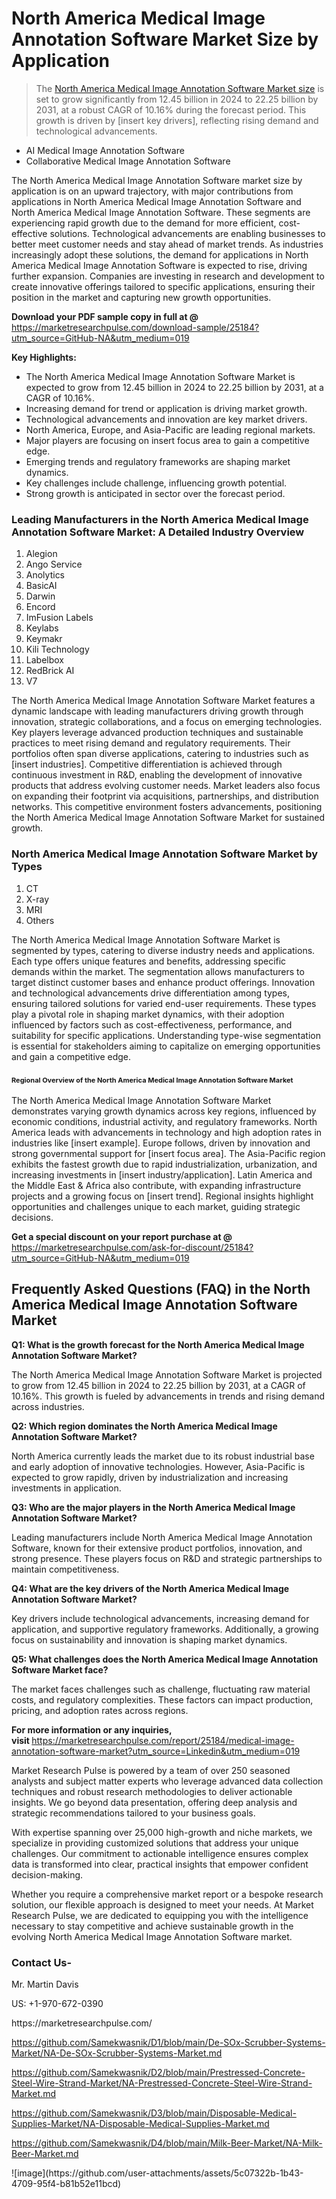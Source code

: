 <h1>North America Medical Image Annotation Software Market&nbsp;Size by Application</h1><blockquote><p>The <a href="https://marketresearchpulse.com/download-sample/25184?utm_source=GitHub-NA&amp;utm_medium=019">North America Medical Image Annotation Software Market size</a> is set to grow significantly from 12.45 billion in 2024 to 22.25 billion by 2031, at a robust CAGR of 10.16% during the forecast period. This growth is driven by [insert key drivers], reflecting rising demand and technological advancements.</p></blockquote><ul><li>AI Medical Image Annotation Software<li> Collaborative Medical Image Annotation Software</li></ul><p>The North America Medical Image Annotation Software market size by application is on an upward trajectory, with major contributions from applications in North America Medical Image Annotation Software and North America Medical Image Annotation Software. These segments are experiencing rapid growth due to the demand for more efficient, cost-effective solutions. Technological advancements are enabling businesses to better meet customer needs and stay ahead of market trends. As industries increasingly adopt these solutions, the demand for applications in North America Medical Image Annotation Software is expected to rise, driving further expansion. Companies are investing in research and development to create innovative offerings tailored to specific applications, ensuring their position in the market and capturing new growth opportunities.</p><p><strong>Download your PDF sample copy in full at @ </strong><a href="https://marketresearchpulse.com/download-sample/25184?utm_source=GitHub-NA&amp;utm_medium=019">https://marketresearchpulse.com/download-sample/25184?utm_source=GitHub-NA&amp;utm_medium=019</a></p><p><strong>Key Highlights: </strong></p><ul><li>The North America Medical Image Annotation Software Market is expected to grow from 12.45 billion in 2024 to 22.25 billion by 2031, at a CAGR of 10.16%.</li><li>Increasing demand for trend or application is driving market growth.</li><li>Technological advancements and innovation are key market drivers.</li><li>North America, Europe, and Asia-Pacific are leading regional markets.</li><li>Major players are focusing on insert focus area to gain a competitive edge.</li><li>Emerging trends and regulatory frameworks are shaping market dynamics.</li><li>Key challenges include challenge, influencing growth potential.</li><li>Strong growth is anticipated in sector over the forecast period.</li></ul><h3>Leading Manufacturers in the North America Medical Image Annotation Software Market: A Detailed Industry Overview</h3><ol><li>Alegion</li><li>Ango Service</li><li>Anolytics</li><li>BasicAI</li><li>Darwin</li><li>Encord</li><li>ImFusion Labels</li><li>Keylabs</li><li>Keymakr</li><li>Kili Technology</li><li>Labelbox</li><li>RedBrick AI</li><li>V7</li></ol><div class="flex max-w-full flex-col flex-grow"><div class="min-h-8 text-message flex w-full flex-col items-end gap-2 whitespace-normal break-words [.text-message+&amp;]:mt-5" dir="auto" data-message-author-role="assistant" data-message-id="fd8432e4-4910-450d-b182-61b7bfb0a01f" data-message-model-slug="gpt-4o"><div class="flex w-full flex-col gap-1 empty:hidden first:pt-[3px]"><div class="markdown prose w-full break-words dark:prose-invert light"><p>The North America Medical Image Annotation Software Market features a dynamic landscape with leading manufacturers driving growth through innovation, strategic collaborations, and a focus on emerging technologies. Key players leverage advanced production techniques and sustainable practices to meet rising demand and regulatory requirements. Their portfolios often span diverse applications, catering to industries such as [insert industries]. Competitive differentiation is achieved through continuous investment in R&amp;D, enabling the development of innovative products that address evolving customer needs. Market leaders also focus on expanding their footprint via acquisitions, partnerships, and distribution networks. This competitive environment fosters advancements, positioning the North America Medical Image Annotation Software Market for sustained growth.</p></div></div></div></div><h3>North America Medical Image Annotation Software Market by Types</h3><ol><li>CT<li> X-ray<li> MRI<li> Others</li></ol><div class="flex max-w-full flex-col flex-grow"><div class="min-h-8 text-message flex w-full flex-col items-end gap-2 whitespace-normal break-words [.text-message+&amp;]:mt-5" dir="auto" data-message-author-role="assistant" data-message-id="084470be-0bb7-4664-bddf-5156b4f41249" data-message-model-slug="gpt-4o-mini"><div class="flex w-full flex-col gap-1 empty:hidden first:pt-[3px]"><div class="markdown prose w-full break-words dark:prose-invert light"><p>The North America Medical Image Annotation Software Market is segmented by types, catering to diverse industry needs and applications. Each type offers unique features and benefits, addressing specific demands within the market. The segmentation allows manufacturers to target distinct customer bases and enhance product offerings. Innovation and technological advancements drive differentiation among types, ensuring tailored solutions for varied end-user requirements. These types play a pivotal role in shaping market dynamics, with their adoption influenced by factors such as cost-effectiveness, performance, and suitability for specific applications. Understanding type-wise segmentation is essential for stakeholders aiming to capitalize on emerging opportunities and gain a competitive edge.</p></div></div></div></div><h3><span style="font-size: 11px;">Regional Overview of the North America Medical Image Annotation Software Market</span></h3><div class="flex max-w-full flex-col flex-grow"><div class="min-h-8 text-message flex w-full flex-col items-end gap-2 whitespace-normal break-words [.text-message+&amp;]:mt-5" dir="auto" data-message-author-role="assistant" data-message-id="e9038762-ce64-4e30-91c9-9bd413514231" data-message-model-slug="gpt-4o-mini"><div class="flex w-full flex-col gap-1 empty:hidden first:pt-[3px]"><div class="markdown prose w-full break-words dark:prose-invert light"><p>The North America Medical Image Annotation Software Market demonstrates varying growth dynamics across key regions, influenced by economic conditions, industrial activity, and regulatory frameworks. North America leads with advancements in technology and high adoption rates in industries like [insert example]. Europe follows, driven by innovation and strong governmental support for [insert focus area]. The Asia-Pacific region exhibits the fastest growth due to rapid industrialization, urbanization, and increasing investments in [insert industry/application]. Latin America and the Middle East &amp; Africa also contribute, with expanding infrastructure projects and a growing focus on [insert trend]. Regional insights highlight opportunities and challenges unique to each market, guiding strategic decisions.</p></div></div></div></div><p><strong>Get a special discount on your report purchase at @ </strong><a href="https://marketresearchpulse.com/ask-for-discount/25184?utm_source=GitHub-NA&amp;utm_medium=019">https://marketresearchpulse.com/ask-for-discount/25184?utm_source=GitHub-NA&amp;utm_medium=019</a></p><h2>Frequently Asked Questions (FAQ) in the North America Medical Image Annotation Software Market</h2><p><strong>Q1: What is the growth forecast for the North America Medical Image Annotation Software Market?</strong></p><p>The North America Medical Image Annotation Software Market is projected to grow from 12.45 billion in 2024 to 22.25 billion by 2031, at a CAGR of 10.16%. This growth is fueled by advancements in trends and rising demand across industries.</p><p><strong>Q2: Which region dominates the North America Medical Image Annotation Software Market?</strong></p><p>North America currently leads the market due to its robust industrial base and early adoption of innovative technologies. However, Asia-Pacific is expected to grow rapidly, driven by industrialization and increasing investments in application.</p><p><strong>Q3: Who are the major players in the North America Medical Image Annotation Software Market?</strong></p><p>Leading manufacturers include North America Medical Image Annotation Software, known for their extensive product portfolios, innovation, and strong presence. These players focus on R&amp;D and strategic partnerships to maintain competitiveness.</p><p><strong>Q4: What are the key drivers of the North America Medical Image Annotation Software Market?</strong></p><p>Key drivers include technological advancements, increasing demand for application, and supportive regulatory frameworks. Additionally, a growing focus on sustainability and innovation is shaping market dynamics.</p><p><strong>Q5: What challenges does the North America Medical Image Annotation Software Market face?</strong></p><p>The market faces challenges such as challenge, fluctuating raw material costs, and regulatory complexities. These factors can impact production, pricing, and adoption rates across regions.</p><p><strong>For more information or any inquiries, visit&nbsp;</strong><a href="https://marketresearchpulse.com/report/25184/medical-image-annotation-software-market?utm_source=Linkedin&utm_medium=019">https://marketresearchpulse.com/report/25184/medical-image-annotation-software-market?utm_source=Linkedin&utm_medium=019</a></p><p>Market Research Pulse is powered by a team of over 250 seasoned analysts and subject matter experts who leverage advanced data collection techniques and robust research methodologies to deliver actionable insights. We go beyond data presentation, offering deep analysis and strategic recommendations tailored to your business goals.</p><p>With expertise spanning over 25,000 high-growth and niche markets, we specialize in providing customized solutions that address your unique challenges. Our commitment to actionable intelligence ensures complex data is transformed into clear, practical insights that empower confident decision-making.</p><p>Whether you require a comprehensive market report or a bespoke research solution, our flexible approach is designed to meet your needs. At Market Research Pulse, we are dedicated to equipping you with the intelligence necessary to stay competitive and achieve sustainable growth in the evolving North America Medical Image Annotation Software market.</p><h3><strong>Contact Us-</strong></h3><p>Mr. Martin Davis</p><p>US: +1-970-672-0390</p><p>https://marketresearchpulse.com/</p><p><a href="https://github.com/Samekwasnik/D1/blob/main/De-SOx-Scrubber-Systems-Market/NA-De-SOx-Scrubber-Systems-Market.md">https://github.com/Samekwasnik/D1/blob/main/De-SOx-Scrubber-Systems-Market/NA-De-SOx-Scrubber-Systems-Market.md</a></p><p><a href="https://github.com/Samekwasnik/D2/blob/main/Prestressed-Concrete-Steel-Wire-Strand-Market/NA-Prestressed-Concrete-Steel-Wire-Strand-Market.md">https://github.com/Samekwasnik/D2/blob/main/Prestressed-Concrete-Steel-Wire-Strand-Market/NA-Prestressed-Concrete-Steel-Wire-Strand-Market.md</a></p><p><a href="https://github.com/Samekwasnik/D3/blob/main/Disposable-Medical-Supplies-Market/NA-Disposable-Medical-Supplies-Market.md">https://github.com/Samekwasnik/D3/blob/main/Disposable-Medical-Supplies-Market/NA-Disposable-Medical-Supplies-Market.md</a></p><p><a href="https://github.com/Samekwasnik/D4/blob/main/Milk-Beer-Market/NA-Milk-Beer-Market.md">https://github.com/Samekwasnik/D4/blob/main/Milk-Beer-Market/NA-Milk-Beer-Market.md</a></p>
![image](https://github.com/user-attachments/assets/5c07322b-1b43-4709-95f4-b81b52e11bcd)
